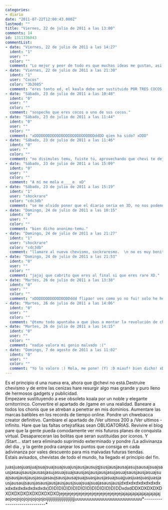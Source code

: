 ```yaml
---
categories:
- diario
date: "2011-07-22T12:00:43.000Z"
lastmod: ""
title: "Viernes, 22 de julio de 2011 a las 13:00"
comments: 14
id: 1311336043
commentList:
- date: "Viernes, 22 de julio de 2011 a las 14:27"
  ident: "1"
  user: ""
  color: ""
  comment: "Lo mejor y peor de todo es que muchas ideas me gustan, asi que gracias anonimo por ellas. Las veras implementadas en un futuro proximo  \n  \nY tranquilo anonimo que aunque no este no descuido ni un solo momento este mundo Chevista ;)"
- date: "Viernes, 22 de julio de 2011 a las 21:30"
  ident: "1"
  user: "Cocos"
  color: "3b2085"
  comment: "eres tonto xd, el koala debe ser sustituido POR TRES COCOS, no por la cosa esa que dijiste xd"
- date: "Sábado, 23 de julio de 2011 a las 10:48"
  ident: "0"
  user: ""
  color: ""
  comment: "sospecho que eres cocos o uno de sus cocos."
- date: "Sábado, 23 de julio de 2011 a las 11:44"
  ident: "0"
  user: ""
  color: ""
  comment: "xDDDDDDDDDDDDDDDDDDDDDDDDDDDddDD qien ha sido? xDDD"
- date: "Sábado, 23 de julio de 2011 a las 11:46"
  ident: "0"
  user: ""
  color: ""
  comment: "no disimules temu, fuiste tú, aprovechando que chevi te deja al mando quieres hacer una revolución y apoderarte de la página."
- date: "Sábado, 23 de julio de 2011 a las 15:09"
  ident: "0"
  user: ""
  color: ""
  comment: "A mí me mola e____e  xD"
- date: "Sábado, 23 de julio de 2011 a las 15:19"
  ident: "1"
  user: "shockrare"
  color: "cdc3db"
  comment: "se me olvido poner que el diario seria en 3D, no nos podemos qedar atras con las nuevas tecnologias..."
- date: "Domingo, 24 de julio de 2011 a las 10:15"
  ident: "0"
  user: ""
  color: ""
  comment: "bien dicho anonimo-temu."
- date: "Domingo, 24 de julio de 2011 a las 21:27"
  ident: "1"
  user: "shockrare"
  color: "cdc3db"
  comment: "llamare al nuevo chevismo, sockraresmo.  \n no es muy bonito pero no me toca otra... ¬¬"
- date: "Domingo, 24 de julio de 2011 a las 21:53"
  ident: "0"
  user: ""
  color: ""
  comment: "jajaj que cabrito que eres al final si que eres rare XD."
- date: "Martes, 26 de julio de 2011 a las 13:38"
  ident: "0"
  user: ""
  color: ""
  comment: "xDDDDDDDDDDDDDDDDddd flipao! ves como yo no fui! solo he hecho 1 o 2 entradas nel diario... muy en contadas ocasiones"
- date: "Martes, 26 de julio de 2011 a las 14:06"
  ident: "0"
  user: ""
  color: ""
  comment: "@temu todo apuntaba a que ibas a montar la revolución de chevismo XD."
- date: "Martes, 26 de julio de 2011 a las 14:15"
  ident: "0"
  user: ""
  color: ""
  comment: "nadie valora mi genio malvado :("
- date: "Domingo, 7 de agosto de 2011 a las 11:02"
  ident: "0"
  user: ""
  color: ""
  comment: "Yo lo valoro :) Mola, me pone! (Y) :D miauf! bien dicho! xD  y... ya, poco mas."
---
```


Es el principio d una nueva era, ahora que @chevi no está.Destruire chevismo y de entre las cenizas hare resurgir algo mas grande y puro lleno de hermosos gadgets y publicidad.  
Empezare sustituyendo a ese obsoleto koala por un noble y elegante ornitorrinco. Convertire el apartado de /game en una realidad. Baneare a todos los chonis que se atreban a penetrar en mis dominios. Aumentare las marcas batibles en los records de tiempo online. Pondre un chwebacca creator definitivo. Cambiare el apartado de /Ver ultimos 200 a /Ver ultimos -infinito. Hare que las faltas ortejrafikas sean OBLIGATORIAS. Revivire el blog pare que la gente pueda comodamente ver mis futuros planes de conquista virtual. Desapareceran las bolitas que seran sustituidas por iconos. Y /Start... start sera eliminado suprimido exterminado y pondre /La adivinanza del dia , y la gente podra canjear los puntos que consiga en cada adivinanza por vales descuento para mis malvadas futuras tiendas.  
Estais avisados, chevistas de todo el mundo, ha llegado el principio del fin.  
  
juasjuasjuasjuajsuajsuajsuajsuajusjausjausujqjsusjausjausajasujsausajsuajsausjasaujsausjausasjasujasuajsuajsausjasjausjausjasujasuajsausjausjasuajsuajsausjausjausjasujasaujsausjausajsuajsuasjausjasuajsuajjuasjuasjuasjuasjausjausaujsausjasausjausjausjausjsuajsuajsuajasausjausjdxdxdxdxdxdxdxdxxdxdxdxdxdxdxdxdx)D)D)D)D)D)D)D)D)D)D)D)D)D)D)DDxdxdDDXDXDXDXDXDXDXDXDXDXDXDXDXDjejejejejejejejejejejejejejejejejejajajajajajajajajajajajaojoojojojojojojojojoijijijijijijijijijijijijijjuuuuuuuuuuuuuuuuuuuuuuuuuu*-----------------------------*